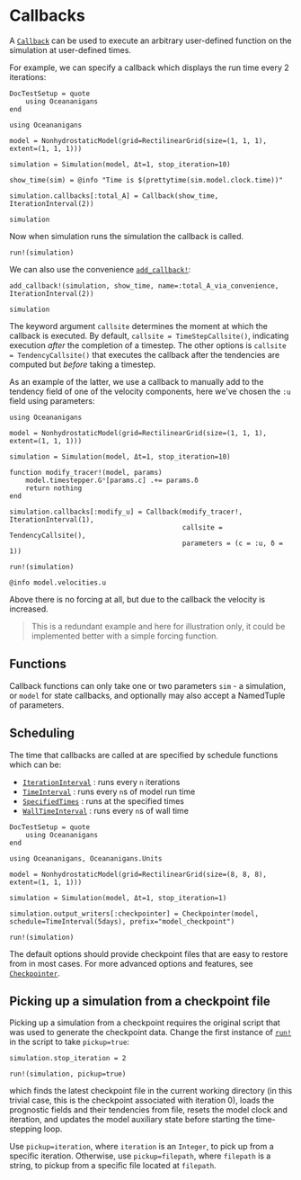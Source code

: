 # Callbacks

A [`Callback`](@ref) can be used to execute an arbitrary user-defined function on the
simulation at user-defined times.

For example, we can specify a callback which displays the run time every 2 iterations:
```@meta
DocTestSetup = quote
    using Oceananigans
end
```

```@example checkpointing
using Oceananigans

model = NonhydrostaticModel(grid=RectilinearGrid(size=(1, 1, 1), extent=(1, 1, 1)))

simulation = Simulation(model, Δt=1, stop_iteration=10)

show_time(sim) = @info "Time is $(prettytime(sim.model.clock.time))"

simulation.callbacks[:total_A] = Callback(show_time, IterationInterval(2))

simulation
```

Now when simulation runs the simulation the callback is called.

```@example checkpointing
run!(simulation)
```

We can also use the convenience [`add_callback!`](@ref):

```@example checkpointing
add_callback!(simulation, show_time, name=:total_A_via_convenience, IterationInterval(2))

simulation
```

The keyword argument `callsite` determines the moment at which the callback is executed.
By default, `callsite = TimeStepCallsite()`, indicating execution _after_ the completion of
a timestep. The other options is `callsite = TendencyCallsite()` that executes the callback
after the tendencies are computed but _before_ taking a timestep.

As an example of the latter, we use a callback to manually add to the tendency field of one
of the velocity components, here we've chosen the `:u` field using parameters:

```@example checkpointing
using Oceananigans

model = NonhydrostaticModel(grid=RectilinearGrid(size=(1, 1, 1), extent=(1, 1, 1)))

simulation = Simulation(model, Δt=1, stop_iteration=10)

function modify_tracer!(model, params)
    model.timestepper.Gⁿ[params.c] .+= params.δ
    return nothing
end

simulation.callbacks[:modify_u] = Callback(modify_tracer!, IterationInterval(1),
                                           callsite = TendencyCallsite(),
                                           parameters = (c = :u, δ = 1))

run!(simulation)

@info model.velocities.u
```

Above there is no forcing at all, but due to the callback the velocity is increased.

> This is a redundant example and here for illustration only, it could be implemented
  better with a simple forcing function.

## Functions

Callback functions can only take one or two parameters `sim` - a simulation, or `model` for state callbacks, and optionally may also accept a NamedTuple of parameters.

## Scheduling

The time that callbacks are called at are specified by schedule functions which can be:
 - [`IterationInterval`](@ref) : runs every `n` iterations
 - [`TimeInterval`](@ref) : runs every `n`s of model run time
 - [`SpecifiedTimes`](@ref) : runs at the specified times
 - [`WallTimeInterval`](@ref) : runs every `n`s of wall time


```@meta
DocTestSetup = quote
    using Oceananigans
end
```

```@example checkpointing
using Oceananigans, Oceananigans.Units

model = NonhydrostaticModel(grid=RectilinearGrid(size=(8, 8, 8), extent=(1, 1, 1)))

simulation = Simulation(model, Δt=1, stop_iteration=1)

simulation.output_writers[:checkpointer] = Checkpointer(model, schedule=TimeInterval(5days), prefix="model_checkpoint")

run!(simulation)
```

The default options should provide checkpoint files that are easy to restore from in most cases.
For more advanced options and features, see [`Checkpointer`](@ref).

## Picking up a simulation from a checkpoint file

Picking up a simulation from a checkpoint requires the original script that was used to generate
the checkpoint data. Change the first instance of [`run!`](@ref) in the script to take `pickup=true`:

```@repl checkpointing
simulation.stop_iteration = 2

run!(simulation, pickup=true)
```

which finds the latest checkpoint file in the current working directory (in this trivial case,
this is the checkpoint associated with iteration 0), loads the prognostic fields and their tendencies
from file, resets the model clock and iteration, and updates the model auxiliary state before
starting the time-stepping loop.

Use `pickup=iteration`, where `iteration` is an `Integer`, to pick up from a specific iteration.
Otherwise, use `pickup=filepath`, where `filepath` is a string, to pickup from a specific file located
at `filepath`.
